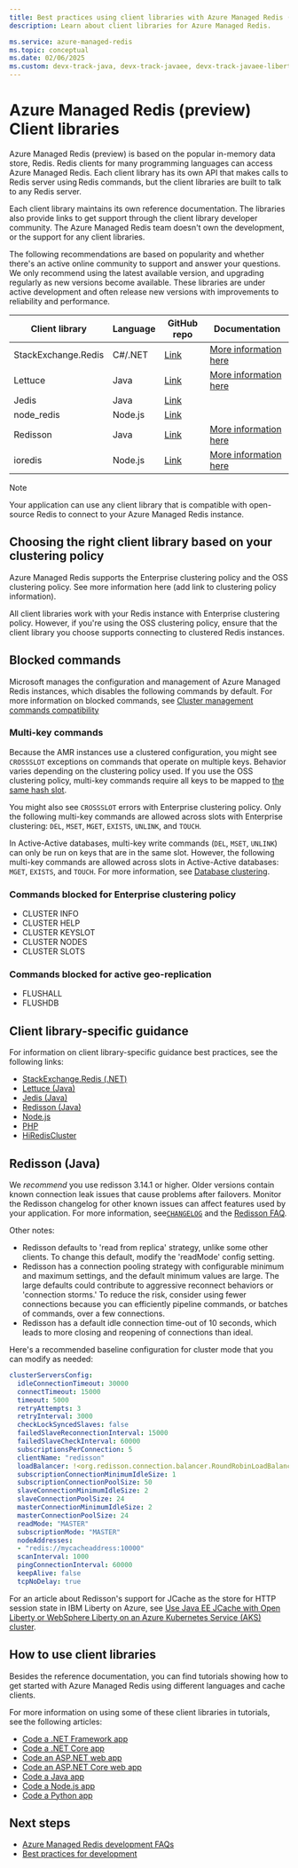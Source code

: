 ```yaml
---
title: Best practices using client libraries with Azure Managed Redis (preview)
description: Learn about client libraries for Azure Managed Redis.

ms.service: azure-managed-redis
ms.topic: conceptual
ms.date: 02/06/2025
ms.custom: devx-track-java, devx-track-javaee, devx-track-javaee-liberty, devx-track-javaee-liberty-aks, devx-track-extended-java, ignite-2024
---
```


# Azure Managed Redis (preview) Client libraries

Azure Managed Redis (preview) is based on the popular in-memory data store, Redis. Redis clients for many programming languages can access Azure Managed Redis. Each client library has its own API that makes calls to Redis server using Redis commands, but the client libraries are built to talk to any Redis server.

Each client library maintains its own reference documentation. The libraries also provide links to get support through the client library developer community. The Azure Managed Redis team doesn't own the development, or the support for any client libraries.

The following recommendations are based on popularity and whether there's an active online community to support and answer your questions. We only recommend using the latest available version, and upgrading regularly as new versions become available. These libraries are under active development and often release new versions with improvements to reliability and performance.

| **Client library**        | **Language** | **GitHub** **repo**                                                 | **Documentation**                                                                    |
|---------------------------|--------------|---------------------------------------------------------------------|--------------------------------------------------------------------------------------|
| StackExchange.Redis       | C#/.NET      | [Link](https://github.com/StackExchange/StackExchange.Redis)        | [More information here](https://stackexchange.github.io/StackExchange.Redis/)        |
| Lettuce                   | Java         | [Link](https://github.com/lettuce-io/)                              | [More information here](https://lettuce.io/)                                         |
| Jedis                     | Java         | [Link](https://github.com/redis/jedis)                              |                                                                                      |
| node_redis                | Node.js      | [Link](https://github.com/redis/node-redis)                         |                                                                                      |
| Redisson                  | Java         | [Link](https://github.com/redisson/redisson)                        | [More information here](https://redisson.org/)                                       |
| ioredis                   | Node.js      | [Link](https://github.com/luin/ioredis)                             | [More information here](https://ioredis.readthedocs.io/en/stable/API/)               |

> [!NOTE]
> Your application can use any client library that is compatible with open-source Redis to connect to your Azure Managed Redis instance.

## Choosing the right client library based on your clustering policy

Azure Managed Redis supports the Enterprise clustering policy and the OSS clustering policy. See more information here (add link to clustering policy information).

All client libraries work with your Redis instance with Enterprise clustering policy. However, if you're using the OSS clustering policy, ensure that the client library you choose supports connecting to clustered Redis instances.

## Blocked commands

Microsoft manages the configuration and management of Azure Managed Redis instances, which disables the following commands by default. For more information on blocked commands, see [Cluster management commands compatibility](https://redis.io/docs/latest/operate/rs/references/compatibility/commands/cluster/)

### Multi-key commands

Because the AMR instances use a clustered configuration, you might see `CROSSSLOT` exceptions on commands that operate on multiple keys. Behavior varies depending on the clustering policy used. If you use the OSS clustering policy, multi-key commands require all keys to be mapped to [the same hash slot](https://redis.io/docs/latest/operate/rs/databases/configure/oss-cluster-api/#multi-key-command-support).

You might also see `CROSSSLOT` errors with Enterprise clustering policy. Only the following multi-key commands are allowed across slots with Enterprise clustering: `DEL`, `MSET`, `MGET`, `EXISTS`, `UNLINK`, and `TOUCH`.

In Active-Active databases, multi-key write commands (`DEL`, `MSET`, `UNLINK`) can only be run on keys that are in the same slot. However, the following multi-key commands are allowed across slots in Active-Active databases: `MGET`, `EXISTS`, and `TOUCH`. For more information, see [Database clustering](https://redis.io/docs/latest/operate/rs/databases/durability-ha/clustering/#multikey-operations).

### Commands blocked for Enterprise clustering policy

- CLUSTER INFO
- CLUSTER HELP
- CLUSTER KEYSLOT
- CLUSTER NODES
- CLUSTER SLOTS

### Commands blocked for active geo-replication

- FLUSHALL
- FLUSHDB

## Client library-specific guidance

For information on client library-specific guidance best practices, see the following links:

- [StackExchange.Redis (.NET)](best-practices-connection.md#using-forcereconnect-with-stackexchangeredis)
- [Lettuce (Java)](https://github.com/Azure/AzureCacheForRedis/blob/main/Lettuce%20Best%20Practices.md)
- [Jedis (Java)](https://github.com/Azure/AzureCacheForRedis/blob/main/Redis-BestPractices-Java-Jedis.md)
- [Redisson (Java)](best-practices-client-libraries.md#redisson-java)
- [Node.js](https://github.com/Azure/AzureCacheForRedis/blob/main/Redis-BestPractices-Node-js.md)
- [PHP](https://github.com/Azure/AzureCacheForRedis/blob/main/Redis-BestPractices-PHP.md)
- [HiRedisCluster](https://github.com/Azure/AzureCacheForRedis/blob/main/HiRedisCluster%20Best%20Practices.md)

## Redisson (Java)

We _recommend_ you  use redisson 3.14.1 or higher. Older versions contain known connection leak issues that cause problems after failovers. Monitor the Redisson changelog for other known issues can affect features used by your application. For more information, see[`CHANGELOG`](https://github.com/redisson/redisson/blob/master/CHANGELOG.md) and the [Redisson FAQ](https://github.com/redisson/redisson/wiki/16.-FAQ).

Other notes:

- Redisson defaults to 'read from replica' strategy, unlike some other clients. To change this default, modify the 'readMode' config setting.
- Redisson has a connection pooling strategy with configurable minimum and maximum settings, and the default minimum values are large. The large defaults could contribute to aggressive reconnect behaviors or 'connection storms.' To reduce the risk, consider using fewer connections because you can efficiently pipeline commands, or batches of commands, over a few connections.
- Redisson has a default idle connection time-out of 10 seconds, which leads to more closing and reopening of connections than ideal.

Here's a recommended baseline configuration for cluster mode that you can modify as needed:

```yml
clusterServersConfig:
  idleConnectionTimeout: 30000
  connectTimeout: 15000
  timeout: 5000
  retryAttempts: 3
  retryInterval: 3000
  checkLockSyncedSlaves: false
  failedSlaveReconnectionInterval: 15000
  failedSlaveCheckInterval: 60000
  subscriptionsPerConnection: 5
  clientName: "redisson"
  loadBalancer: !<org.redisson.connection.balancer.RoundRobinLoadBalancer> {}
  subscriptionConnectionMinimumIdleSize: 1
  subscriptionConnectionPoolSize: 50
  slaveConnectionMinimumIdleSize: 2
  slaveConnectionPoolSize: 24
  masterConnectionMinimumIdleSize: 2
  masterConnectionPoolSize: 24
  readMode: "MASTER"
  subscriptionMode: "MASTER"
  nodeAddresses:
  - "redis://mycacheaddress:10000"
  scanInterval: 1000
  pingConnectionInterval: 60000
  keepAlive: false
  tcpNoDelay: true
```

For an article about Redisson's support for JCache as the store for HTTP session state in IBM Liberty on Azure, see [Use Java EE JCache with Open Liberty or WebSphere Liberty on an Azure Kubernetes Service (AKS) cluster](/azure/developer/java/ee/how-to-deploy-java-liberty-jcache).

## How to use client libraries

Besides the reference documentation, you can find tutorials showing how to get started with Azure Managed Redis using different languages and cache clients.

For more information on using some of these client libraries in tutorials, see the following articles:

- [Code a .NET Framework app](dotnet-how-to-use-azure-redis-cache.md)
- [Code a .NET Core app](dotnet-core-quickstart.md)
- [Code an ASP.NET web app](web-app-cache-howto.md)
- [Code an ASP.NET Core web app](web-app-aspnet-core-howto.md)
- [Code a Java app](java-get-started.md)
- [Code a Node.js app](nodejs-get-started.md)
- [Code a Python app](python-get-started.md)

## Next steps

- [Azure Managed Redis development FAQs](development-faq.yml)
- [Best practices for development](best-practices-development.md)
